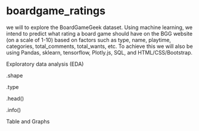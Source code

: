 # boardgame_ratings

we will to explore the BoardGameGeek dataset. Using machine learning, we intend to predict what rating a board game should have on the BGG website (on a scale of 1-10) based on factors such as type, name, playtime, categories, total_comments, total_wants, etc. To achieve this we will also be using Pandas, sklearn, tensorflow, Plotly.js, SQL, and HTML/CSS/Bootstrap.



Exploratory data analysis (EDA)

.shape

.type

.head()

.info()

Table and Graphs